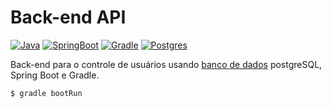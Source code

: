 # Back-end API

[![Java](https://img.shields.io/badge/java-8-green)](https://www.java.com/)
[![SpringBoot](https://img.shields.io/badge/spring-latest-green)](https://spring.io/)
[![Gradle](https://img.shields.io/badge/gradle-5+-green)](https://gradle.org/)
[![Postgres](https://img.shields.io/badge/postgres-latest-green)](https://www.postgresql.org/)

Back-end para o controle de usuários usando [banco de dados](./db/) postgreSQL, Spring Boot e Gradle.

~~~shell
$ gradle bootRun
~~~
